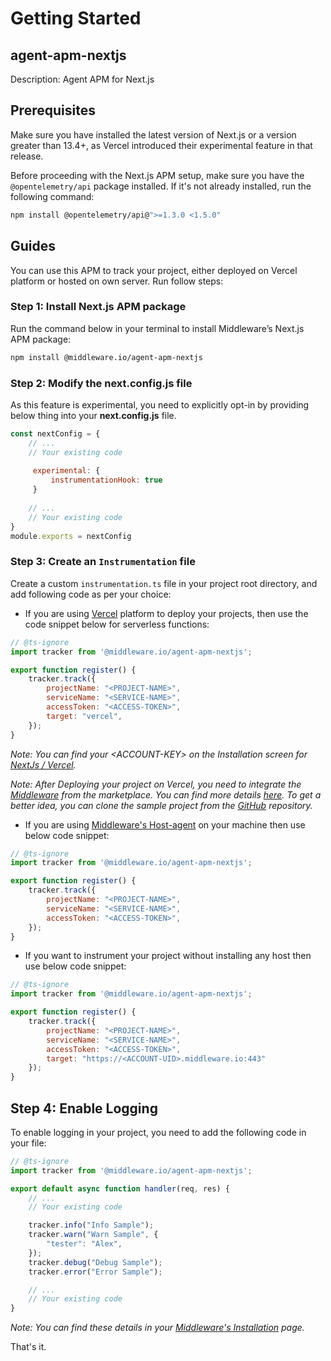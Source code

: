 # Getting Started

## agent-apm-nextjs
Description: Agent APM for Next.js

## Prerequisites
Make sure you have installed the latest version of Next.js or a version greater than 13.4+, as Vercel introduced their experimental feature in that release.

Before proceeding with the Next.js APM setup, make sure you have the `@opentelemetry/api` package installed. If it's not already installed, run the following command:

```bash
npm install @opentelemetry/api@">=1.3.0 <1.5.0"
```


## Guides
You can use this APM to track your project, either deployed on Vercel platform or hosted on own server. Run follow steps:

### Step 1: Install Next.js APM package
Run the command below in your terminal to install Middleware’s Next.js APM package:
```bash
npm install @middleware.io/agent-apm-nextjs
```

### Step 2: Modify the next.config.js file
As this feature is experimental, you need to explicitly opt-in by providing below thing into your **next.config.js** file.
```javascript
const nextConfig = {
    // ...
    // Your existing code
    
     experimental: {
         instrumentationHook: true
     }
     
    // ...
    // Your existing code
}
module.exports = nextConfig
```

### Step 3: Create an `Instrumentation` file
Create a custom `instrumentation.ts` file in your project root directory, and add following code as per your choice:
- If you are using [Vercel](https://vercel.com/) platform to deploy your projects, then use the code snippet below for serverless functions: 
```javascript
// @ts-ignore
import tracker from '@middleware.io/agent-apm-nextjs';

export function register() {
    tracker.track({
        projectName: "<PROJECT-NAME>",
        serviceName: "<SERVICE-NAME>",
        accessToken: "<ACCESS-TOKEN>",
        target: "vercel",
    });
}
```
*Note: You can find your &lt;ACCOUNT-KEY&gt; on the Installation screen for [NextJs / Vercel](https://app.middleware.io/installation#apm/nextjs).*

*Note: After Deploying your project on Vercel, you need to integrate the [Middleware](https://vercel.com/integrations/middleware) from the marketplace. You can find more details [here](https://docs.middleware.io/docs/apm-configuration/next-js/vercel-integration). To get a better idea, you can clone the sample project from the [GitHub](https://github.com/middleware-labs/demo-apm/tree/master/nextjs/setup) repository.*
- If you are using [Middleware's Host-agent](https://docs.middleware.io/docs/installation) on your machine then use below code snippet:
```javascript
// @ts-ignore
import tracker from '@middleware.io/agent-apm-nextjs';

export function register() {
    tracker.track({
        projectName: "<PROJECT-NAME>",
        serviceName: "<SERVICE-NAME>",
        accessToken: "<ACCESS-TOKEN>",
    });
}
```
- If you want to instrument your project without installing any host then use below code snippet:
```javascript
// @ts-ignore
import tracker from '@middleware.io/agent-apm-nextjs';

export function register() {
    tracker.track({
        projectName: "<PROJECT-NAME>",
        serviceName: "<SERVICE-NAME>",
        accessToken: "<ACCESS-TOKEN>",
        target: "https://<ACCOUNT-UID>.middleware.io:443"
    });
}
```

## Step 4: Enable Logging
To enable logging in your project, you need to add the following code in your file:
```javascript
// @ts-ignore
import tracker from '@middleware.io/agent-apm-nextjs';

export default async function handler(req, res) {
    // ...
    // Your existing code

    tracker.info("Info Sample");
    tracker.warn("Warn Sample", {
        "tester": "Alex",
    });
    tracker.debug("Debug Sample");
    tracker.error("Error Sample");

    // ...
    // Your existing code
}
```
*Note: You can find these details in your [Middleware's Installation](https://app.middleware.io/installation#apm/nextjs) page.*

That's it. 